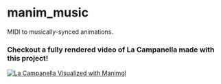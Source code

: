 # manim_music
MIDI to musically-synced animations.

### Checkout a fully rendered video of La Campanella made with this project!
[![La Campanella Visualized with Manimgl](https://img.youtube.com/vi/N-olWP4egp4/0.jpg)](https://www.youtube.com/watch?v=N-olWP4egp4)
